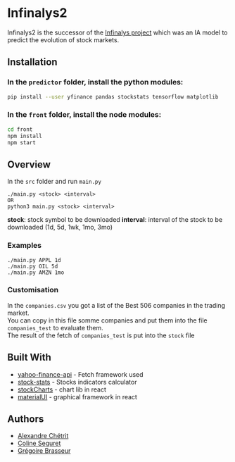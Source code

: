 # Infinalys2

Infinalys2 is the successor of the [Infinalys project](https://github.com/PoCFrance/Infinalys) which was an IA model to predict the evolution of stock markets.

## Installation

### In the `predictor` folder, install the python modules:
```bash
pip install --user yfinance pandas stockstats tensorflow matplotlib
```
### In the `front` folder, install the node modules:
```bash
cd front
npm install
npm start
```

## Overview

In the `src` folder and run `main.py`
```
./main.py <stock> <interval>
OR
python3 main.py <stock> <interval>
```

**stock**: stock symbol to be downloaded
**interval**: interval of the stock to be downloaded (1d, 5d, 1wk, 1mo, 3mo)

### Examples
```
./main.py APPL 1d
./main.py OIL 5d
./main.py AMZN 1mo
```

### Customisation

In the `companies.csv` you got a list of the Best 506 companies in the trading market.  
You can copy in this file somme companies and put them into the file `companies_test` to evaluate them.  
The result of the fetch of `companies_test` is put into the `stock` file

## Built With

* [yahoo-finance-api](https://github.com/topics/yahoo-finance-api) - Fetch framework used
* [stock-stats](https://github.com/jealous/stockstats) - Stocks indicators calculator
* [stockCharts](https://github.com/rrag/react-stockcharts) - chart lib in react
* [materialUI](https://material-ui.com/) - graphical framework in react


## Authors

 - [Alexandre Chétrit](https://github.com/chetrit)
 - [Coline Seguret](https://github.com/Cleopha)
 - [Grégoire Brasseur](https://github.com/lerimeur)
